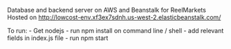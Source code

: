 Database and backend server on AWS and Beanstalk for ReelMarkets
Hosted on http://lowcost-env.xf3ex7sdnh.us-west-2.elasticbeanstalk.com/

To run:
	- Get nodejs
	- run npm install on command line / shell
	- add relevant fields in index.js file
	- run npm start